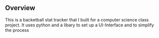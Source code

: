 ## Overview
This is a backetball stat tracker that I built for a computer science class project. It uses python and a libary to set up a UI-Interface and to simplify the process

